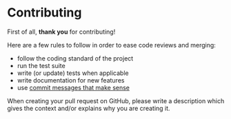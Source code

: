 # Contributing

First of all, **thank you** for contributing!

Here are a few rules to follow in order to ease code reviews and merging:

- follow the coding standard of the project
- run the test suite
- write (or update) tests when applicable
- write documentation for new features
- use [commit messages that make sense](https://tbaggery.com/2008/04/19/a-note-about-git-commit-messages.html)

When creating your pull request on GitHub, please write a description which gives the context and/or explains why you are creating it.
